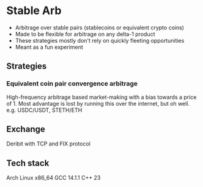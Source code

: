 # Stable Arb
- Arbitrage over stable pairs (stablecoins or equivalent crypto coins)
- Made to be flexible for arbitrage on any delta-1 product
- These strategies mostly don't rely on quickly fleeting opportunities
- Meant as a fun experiment

## Strategies
### Equivalent coin pair convergence arbitrage
High-frequency arbitrage based market-making with a bias towards a price of 1. Most advantage is lost by running this over the internet, but oh well.
e.g. USDC/USDT, STETH/ETH

## Exchange
Deribit with TCP and FIX protocol

## Tech stack
Arch Linux x86_64
GCC 14.1.1
C++ 23
